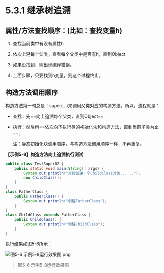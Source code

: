 # 5.3.1 继承树追溯

## 属性/方法查找顺序：(比如：查找变量h)

1. 查找当前类中有没有属性h

2. 依次上溯每个父类，查看每个父类中是否有h，直到Object

3. 如果没找到，则出现编译错误。

4. 上面步骤，只要找到h变量，则这个过程终止。

## 构造方法调用顺序

   构造方法第一句总是：super(…)来调用父类对应的构造方法。所以，流程就是：

- 查找：先==向上追溯每个父类，直到Object==
- 执行：然后再==依次向下执行类的初始化块和构造方法，直到当前子类为止==。

   注：静态初始化块调用顺序，与构造方法调用顺序一样，不再重复。

**【示例5-8】构造方法向上追溯执行测试**

```java {4,7,13}
public class TestSuper02 { 
	public static void main(String[] args) {
		System.out.println("开始创建一个ChildClass对象......");
		new ChildClass();
	}
}
class FatherClass {
	public FatherClass() {
		System.out.println("创建FatherClass");
	}
}
class ChildClass extends FatherClass {
	public ChildClass() {
		System.out.println("创建ChildClass");
	}
}
```

   执行结果如图5-6所示：

![图5-6 示例5-8运行效果图.png](https://www.sxt.cn/360shop/Public/admin/UEditor/20170519/1495187263836897.png)

> 图5-6 示例5-8运行效果图